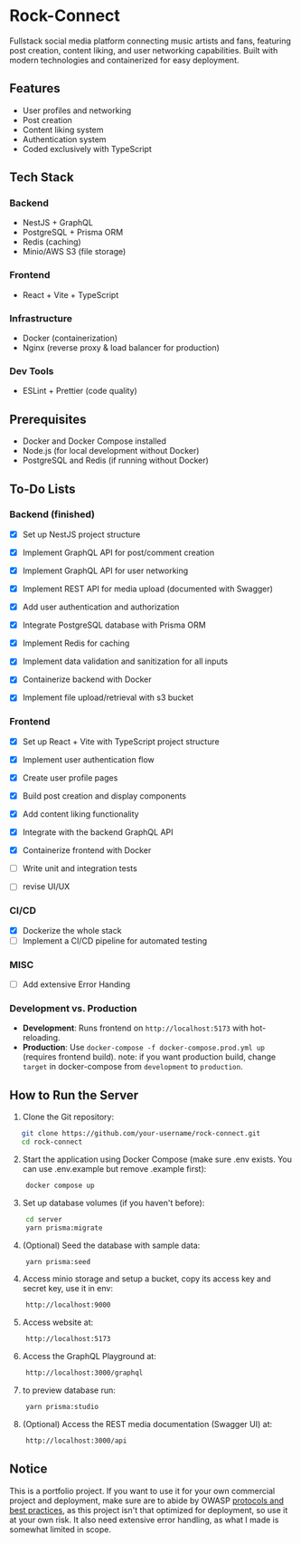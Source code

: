 # Rock-Connect
Fullstack social media platform connecting music artists and fans, featuring post creation, content liking, and user networking capabilities. Built with modern technologies and containerized for easy deployment.


## Features

- User profiles and networking
- Post creation
- Content liking system
- Authentication system
- Coded exclusively with TypeScript


## Tech Stack  
### Backend  
- NestJS + GraphQL  
- PostgreSQL + Prisma ORM  
- Redis (caching)
- Minio/AWS S3 (file storage)  

### Frontend  
- React + Vite + TypeScript  

### Infrastructure  
- Docker (containerization)  
- Nginx (reverse proxy & load balancer for production)  

### Dev Tools 
- ESLint + Prettier (code quality)  

## Prerequisites
- Docker and Docker Compose installed
- Node.js (for local development without Docker)
- PostgreSQL and Redis (if running without Docker)

## To-Do Lists

### Backend (finished)
- [x] Set up NestJS project structure
- [x] Implement GraphQL API for post/comment creation
- [x] Implement GraphQL API for user networking
- [x] Implement REST API for media upload (documented with Swagger)
- [x] Add user authentication and authorization
- [x] Integrate PostgreSQL database with Prisma ORM
- [x] Implement Redis for caching
- [x] Implement data validation and sanitization for all inputs
- [x] Containerize backend with Docker
- [x] Implement file upload/retrieval with s3 bucket

 
### Frontend
- [x] Set up React + Vite with TypeScript project structure
- [x] Implement user authentication flow
- [x] Create user profile pages
- [x] Build post creation and display components
- [x] Add content liking functionality
- [x] Integrate with the backend GraphQL API
- [x] Containerize frontend with Docker
- [ ] Write unit and integration tests
- [ ] revise UI/UX


### CI/CD
- [x] Dockerize the whole stack
- [ ] Implement a CI/CD pipeline for automated testing

### MISC
- [ ] Add extensive Error Handing

### Development vs. Production
- **Development**: Runs frontend on `http://localhost:5173` with hot-reloading.
- **Production**: Use `docker-compose -f docker-compose.prod.yml up` (requires frontend build).
note: if you want production build, change `target` in docker-compose from `development` to `production`.

## How to Run the Server
1. Clone the Git repository:
```bash
   git clone https://github.com/your-username/rock-connect.git
   cd rock-connect 
```

2. Start the application using Docker Compose (make sure .env exists. You can use .env.example but remove .example first):
```bash
    docker compose up
```

3. Set up database volumes (if you haven't before):
```bash
    cd server
    yarn prisma:migrate
```

4. (Optional) Seed the database with sample data:
```bash
    yarn prisma:seed
```

4. Access minio storage and setup a bucket, copy its access key and secret key, use it in env:
```bash
    http://localhost:9000
```

5. Access website at:
```bash
    http://localhost:5173
```

6. Access the GraphQL Playground at:
```bash
    http://localhost:3000/graphql
```

7. to preview database run:
```bash
    yarn prisma:studio
```

8. (Optional) Access the REST media documentation (Swagger UI) at:
```bash
    http://localhost:3000/api
```

## Notice
This is a portfolio project. If you want to use it for your own commercial project and deployment, make sure are to abide by OWASP [protocols and best practices](https://cheatsheetseries.owasp.org/index.html), as this project isn't that optimized for deployment, so use it at your own risk. It also need extensive error handling, as what I made is somewhat limited in scope.
